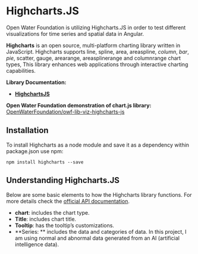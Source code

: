 # Highcharts.JS

Open Water Foundation is utilizing Highcharts.JS in order to test different visualizations for time series and spatial data in Angular.

**Highcharts** is an open source, multi-platform charting library written in JavaScript. Highcharts supports line, spline, area, areaspline, *column*, *bar*, *pie*, scatter, gauge, arearange, areasplinerange and columnrange chart types, This library enhances web applications through interactive charting capabilities. 

**Library Documentation:**  

* [**HighchartsJS**](https://www.highcharts.com/docs/index)

**Open Water Foundation demonstration of chart.js library:**  [OpenWaterFoundation/owf-lib-viz-highcharts-js](https://github.com/OpenWaterFoundation/owf-lib-viz-highcharts-js)



## Installation 

To install Highcharts as a node module and save it as a dependency within package.json use npm:

```
npm install highcharts --save
```



## Understanding Highcharts.JS

 Below are some basic elements to how the Highcharts library functions. For more details check the [official API documentation](https://api.highcharts.com/highcharts/).

- **chart**: includes the chart type.
- **Title**: includes chart title.
- **Tooltip**: has the tooltip’s customizations.
- **Series: **  includes the data and categories of data. In this project, I am using normal and abnormal data generated from an AI (artificial intelligence data).